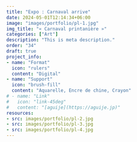 ```yaml
---
title: "Expo : Carnaval arrive"
date: 2024-05-01T12:14:34+06:00
image: "images/portfolio/pl-1.jpg"
img_title: "« Carnaval printanière »"
categories: ["Art"]
description: "This is meta description."
order: "34"
draft: true
project_info:
- name: "Format"
  icon: "rulers"
  content: "Digital"
- name: "Support"
  icon: "brush-fill"
  content: "Aquarelle, Encre de chine, Crayon"
# - name: "Link"
#   icon: "link-45deg"
#   content: "[aguije](https://aguije.jp)"
resources:
- src: images/portfolio/pl-2.jpg
- src: images/portfolio/pl-3.jpg
- src: images/portfolio/pl-4.jpg
---
```

